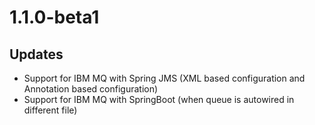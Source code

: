# 1.1.0-beta1

## Updates

- Support for IBM MQ with Spring JMS (XML based configuration and Annotation based configuration)
- Support for IBM MQ with SpringBoot (when queue is autowired in different file)

